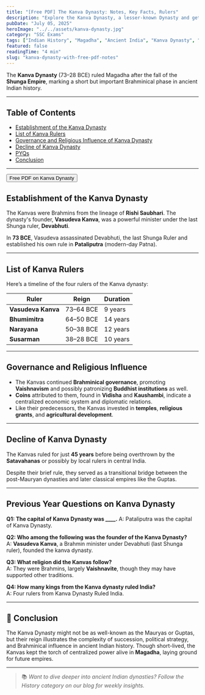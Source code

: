 ```yaml
---
title: "[Free PDF] The Kanva Dynasty: Notes, Key Facts, Rulers"
description: "Explore the Kanva Dynasty, a lesser-known Dynasty and get free PDF."
pubDate: "July 05, 2025"
heroImage: "../../assets/kanva-dynasty.jpg"
category: "SSC Exams"
tags: ["Indian History", "Magadha", "Ancient India", "Kanva Dynasty", "Dynasties of India"]
featured: false
readingTime: "4 min"
slug: "kanva-dynasty-with-free-pdf-notes"
---
```



The **Kanva Dynasty** (73–28 BCE) ruled Magadha after the fall of the **Shunga Empire**, marking a short but important Brahminical phase in ancient Indian history.

---

## Table of Contents
- [Establishment of the Kanva Dynasty](#establishment-of-the-kanva-dynasty)
- [List of Kanva Rulers](#list-of-kanva-rulers)
- [Governance and Religious Influence of Kanva Dynasty](#governance-and-religious-influence)
- [Decline of Kanva Dynasty](#decline-of-kanva-dynasty)
- [PYQs](#previous-year-questions-on-kanva-dynasty)
- [Conclusion](#conclusion)

---

<button class="btn btn-primary" onclick="window.print()">Free PDF on Kanva Dynasty</button>

## Establishment of the Kanva Dynasty

The Kanvas were Brahmins from the lineage of **Rishi Saubhari**. The dynasty's founder, **Vasudeva Kanva**, was a powerful minister under the last Shunga ruler, **Devabhuti**.

In **73 BCE**, Vasudeva assassinated Devabhuti, the last Shunga Ruler and established his own rule in **Pataliputra** (modern-day Patna).

---

## List of Kanva Rulers

Here’s a timeline of the four rulers of the Kanva dynasty:

| Ruler           | Reign        | Duration |
|-----------------|--------------|----------|
| **Vasudeva Kanva** | 73–64 BCE    | 9 years  |
| **Bhumimitra**     | 64–50 BCE    | 14 years |
| **Narayana**       | 50–38 BCE    | 12 years |
| **Susarman**       | 38–28 BCE    | 10 years |

---

## Governance and Religious Influence

- The Kanvas continued **Brahminical governance**, promoting **Vaishnavism** and possibly patronizing **Buddhist institutions** as well.
- **Coins** attributed to them, found in **Vidisha** and **Kaushambi**, indicate a centralized economic system and diplomatic relations.
- Like their predecessors, the Kanvas invested in **temples**, **religious grants**, and **agricultural development**.

---

## Decline of Kanva Dynasty

The Kanvas ruled for just **45 years** before being overthrown by the **Satavahanas** or possibly by local rulers in central India.

Despite their brief rule, they served as a transitional bridge between the post-Mauryan dynasties and later classical empires like the Guptas.

---

## Previous Year Questions on Kanva Dynasty
**Q1: The capital of Kanva Dynasty was ____.**
A: Pataliputra was the capital of Kanva Dynasty.

**Q2: Who among the following was the founder of the Kanva Dynasty?**  
A: **Vasudeva Kanva**, a Brahmin minister under Devabhuti (last Shunga ruler), founded the kanva dynasty.

**Q3: What religion did the Kanvas follow?**  
A: They were Brahmins, largely **Vaishnavite**, though they may have supported other traditions.

**Q4: How many kings from the Kanva dynasty ruled India?**  
A: Four rulers from Kanva Dynasty Ruled India.

---

## 🧾 Conclusion

The Kanva Dynasty might not be as well-known as the Mauryas or Guptas, but their reign illustrates the complexity of succession, political strategy, and Brahminical influence in ancient Indian history. Though short-lived, the Kanvas kept the torch of centralized power alive in **Magadha**, laying ground for future empires.

---

> 📚 *Want to dive deeper into ancient Indian dynasties? Follow the History category on our blog for weekly insights.*

